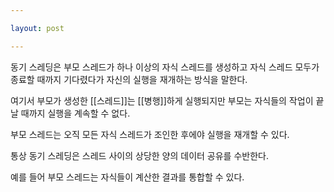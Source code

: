 ```yaml
---

layout: post

---
```


동기 스레딩은 부모 스레드가 하나 이상의 자식 스레드를 생성하고 자식 스레드 모두가 종료할 때까지 기다렸다가 자신의 실행을 재개하는 방식을 말한다.

여기서 부모가 생성한 [[스레드]]는 [[병행]]하게 실행되지만 부모는 자식들의 작업이 끝날 때까지 실행을 계속할 수 없다.

부모 스레드는 오직 모든 자식 스레드가 조인한 후에야 실행을 재개할 수 있다.

통상 동기 스레딩은 스레드 사이의 상당한 양의 데이터 공유를 수반한다.

예를 들어 부모 스레드는 자식들이 계산한 결과를 통합할 수 있다.